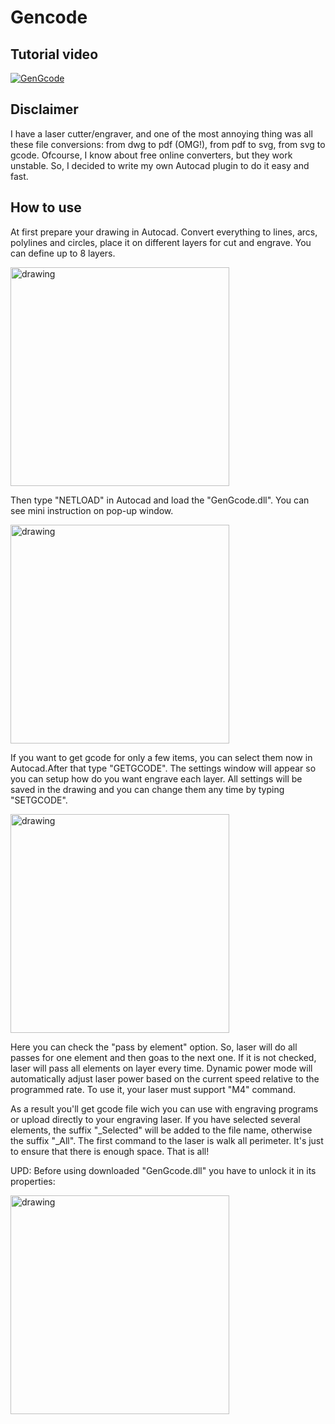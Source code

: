 # Gencode

## Tutorial video
[![GenGcode](https://img.youtube.com/vi/vxhWgF7xYfM/0.jpg)](https://www.youtube.com/watch?v=UV89FhFmKaY)


## Disclaimer
I have a laser cutter/engraver, and one of the most annoying thing was all these file conversions: from dwg to pdf (OMG!), from pdf to svg, from svg to gcode.
Ofcourse, I know about free online converters, but they work unstable. So, I decided to write my own Autocad plugin to do it easy and fast.
## How to use
At first prepare your drawing in Autocad. Convert everything to lines, arcs, polylines and circles, place it on different layers for cut and engrave. You can define up to 8 layers.


<img src="https://user-images.githubusercontent.com/119655739/205248321-e6b5cce8-4112-4670-8d73-c599d305eede.png" alt="drawing" width="350"/>

Then type "NETLOAD" in Autocad and load the "GenGcode.dll". You can see mini instruction on pop-up window. 

<img src="https://user-images.githubusercontent.com/119655739/205249079-a4cd079f-0f1a-41b2-82f8-70a30db430b1.png" alt="drawing" width="350"/>

If you want to get gcode for only a few items, you can select them now in Autocad.After that type "GETGCODE". The settings window will appear so you can setup how do you want engrave each layer. All settings will be saved in the drawing and you can change them any time by typing "SETGCODE". 

<img src="https://user-images.githubusercontent.com/119655739/221532215-10bdc69e-1c68-458c-b849-a6a78493db54.png" alt="drawing" width="350"/>

Here you can check the "pass by element" option. So, laser will do all passes for one element and then goas to the next one. If it is not checked, laser will pass all elements on layer every time. Dynamic power mode will automatically adjust laser power based on the current speed relative to the programmed rate. To use it, your laser must support "M4" command.

As a result you'll get gcode file wich you can use with engraving programs or upload directly to your engraving laser. If you have selected several elements, the suffix "_Selected" will be added to the file name, otherwise the suffix "_All". The first command to the laser is walk all perimeter. It's just to ensure that there is enough space. That is all! 

UPD:
Before using downloaded "GenGcode.dll" you have to unlock it in its properties:

<img src="https://user-images.githubusercontent.com/119655739/210131889-719f2b06-f319-4217-bc75-875ff35d7d7f.png" alt="drawing" width="350"/>


